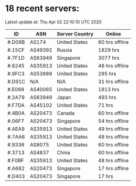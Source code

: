 # 18 recent servers:

Latest update at: Thu Apr 02 22:10:10 UTC 2020

| ID | ASN | Server Country | Online |
| -- | --- | -------------- | ------ |
| #.D09B | AS174 | United States | 60 hrs offline |
| #.15CF | AS49392 | Russia | 1829 hrs |
| #.7F1D | AS63949 | Singapore | 3077 hrs |
| #.6245 | AS35913 | United States | 48 hrs offline |
| #.9FC3 | AS53889 | United States | 285 hrs |
| #.D91C | N/A | N/A | 31 hrs offline |
| #.E069 | AS40065 | United States | 1813 hrs |
| #.2A79 | AS63949 | Japan | 493 hrs |
| #.F7DA | AS45102 | United States | 71 hrs |
| #.4B0A | AS20473 | Canada | 60 hrs offline |
| #.06F7 | AS20473 | Singapore | 54 hrs offline |
| #.AEA9 | AS35913 | United States | 49 hrs offline |
| #.7AA6 | AS35913 | United States | 48 hrs offline |
| #.9336 | AS8075 | United States | 60 hrs offline |
| #.3713 | AS4837 | China | 60 hrs offline |
| #.F0BF | AS35913 | United States | 48 hrs offline |
| #.A682 | AS20473 | Singapore | 17 hrs offline |
| #.D403 | AS20473 | Singapore | 17 hrs |

